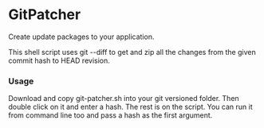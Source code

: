 # GitPatcher
Create update packages to your application. 

This shell script uses git --diff to get and zip all the changes from the given commit hash to HEAD revision.

### Usage
Download and copy git-patcher.sh into your git versioned folder. Then double click on it and enter a hash. The rest is on the script.
You can run it from command line too and pass a hash as the first argument.
